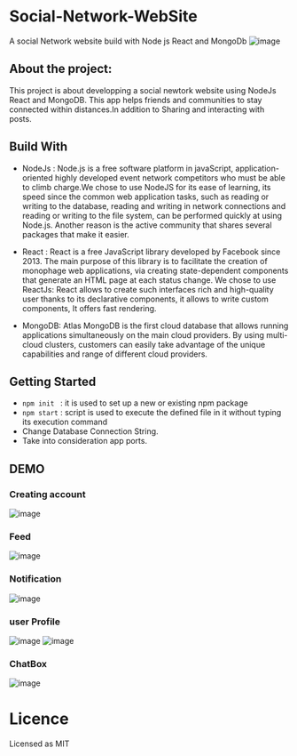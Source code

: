 # Social-Network-WebSite
A social Network website build with Node js React and MongoDb 
                            ![image](https://user-images.githubusercontent.com/76916458/164328275-400e9baf-3745-4463-a991-70cf81ac6226.png)
## About the project:
This project is about developping a social newtork website using NodeJs React and MongoDB.
This app helps friends and communities to stay connected within distances.In addition to 
Sharing and interacting with posts.

## Build With
* NodeJs : Node.js is a free software platform in javaScript, application-oriented highly developed event network competitors who must be able to climb
charge.We chose to use NodeJS for its ease of learning, its speed since the common web application tasks, such as reading or writing to the database, reading and writing in network connections and reading
or writing to the file system, can be performed quickly at using Node.js. Another reason is the active community that shares several packages that make it easier.


* React : React is a free JavaScript library developed by Facebook since 2013. The main purpose of this library is to facilitate the creation of monophage web applications, via
creating state-dependent components that generate an HTML page at each status change. We chose to use ReactJs: React allows to create such interfaces rich and high-quality user thanks to its declarative components, it allows
to write custom components, It offers fast rendering.

* MongoDB: Atlas MongoDB is the first cloud database that allows running applications simultaneously on the main cloud providers. By using multi-cloud clusters, customers can
easily take advantage of the unique capabilities and range of different cloud providers.

## Getting Started 
* `npm init ` : it is used to set up a new or existing npm package
* `npm start` :  script is used to execute the defined file in it without typing its execution command
*  Change Database Connection String.
*  Take into consideration app ports.

## DEMO
### Creating account
![image](https://user-images.githubusercontent.com/76916458/164333647-2c93123b-a405-4968-a04f-849ab3d9b70d.png)
###  Feed
![image](https://user-images.githubusercontent.com/76916458/164333732-4910c1a9-6ebf-4571-bcd9-de91f6583e05.png)
### Notification 
![image](https://user-images.githubusercontent.com/76916458/164333802-b6871e52-82d5-420c-bd86-92f624b45761.png)
### user Profile
![image](https://user-images.githubusercontent.com/76916458/164333882-81235f65-673f-455f-bf70-176482590c50.png)
![image](https://user-images.githubusercontent.com/76916458/164334118-e2e5c332-ce4f-4606-9cf3-46282070f749.png)

### ChatBox
![image](https://user-images.githubusercontent.com/76916458/164334055-169a4a47-7ff2-491e-954d-0ece559d5094.png)



# Licence 
Licensed as MIT 
